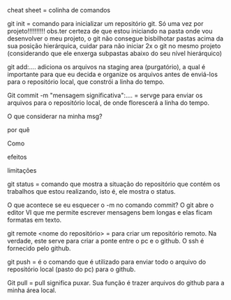 cheat sheet = colinha de comandos

git init = comando para inicializar um repositório git. Só uma vez por projeto!!!!!!!!!! obs.ter certeza de que estou iniciando na pasta onde vou desenvolver o meu projeto, o git não consegue bisbilhotar pastas acima da sua posição hierárquica, cuidar para não iniciar 2x o git no mesmo projeto (considerando que ele enxerga subpastas abaixo do seu nível hierárquico) 

git add:.... adiciona os arquivos na staging area (purgatório), a qual é importante para que eu decida e organize os arquivos antes de enviá-los para o repositório local, que constrói a linha do tempo. 

Git commit -m "mensagem significativa":....    = servge para enviar os arquivos para o repositório local, de onde florescerá a linha do tempo. 

O que considerar na minha msg?   

por quê

Como

efeitos

limitações

git status = comando que mostra a situação do repositório que contém os trabalhos que estou realizando, isto é, ele mostra o status. 

O que acontece se eu esquecer o -m no comando commit? O git abre o editor VI que me permite escrever mensagens bem longas e elas ficam formatas em texto. 



git remote <nome do repositório> <ssh> = para criar um repositório remoto. Na verdade, este serve para criar a ponte entre o pc e o github. O ssh é fornecido pelo github.

git push = é o comando que  é utilizado para enviar todo o arquivo do repositório local (pasto do pc)  para o github.

Git pull = pull significa puxar. Sua função é trazer arquivos do github para a minha área local. 
